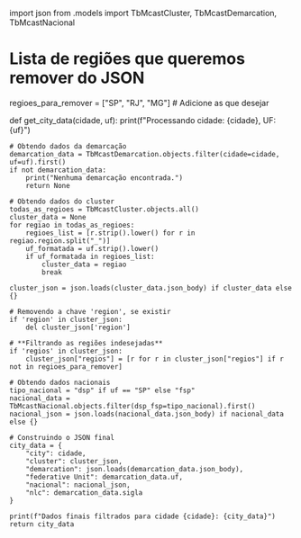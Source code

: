 import json
from .models import TbMcastCluster, TbMcastDemarcation, TbMcastNacional

# Lista de regiões que queremos remover do JSON
regioes_para_remover = ["SP", "RJ", "MG"]  # Adicione as que desejar

def get_city_data(cidade, uf):
    print(f"Processando cidade: {cidade}, UF: {uf}")

    # Obtendo dados da demarcação
    demarcation_data = TbMcastDemarcation.objects.filter(cidade=cidade, uf=uf).first()
    if not demarcation_data:
        print("Nenhuma demarcação encontrada.")
        return None

    # Obtendo dados do cluster
    todas_as_regioes = TbMcastCluster.objects.all()
    cluster_data = None
    for regiao in todas_as_regioes:
        regioes_list = [r.strip().lower() for r in regiao.region.split("_")]
        uf_formatada = uf.strip().lower()
        if uf_formatada in regioes_list:
            cluster_data = regiao
            break

    cluster_json = json.loads(cluster_data.json_body) if cluster_data else {}

    # Removendo a chave 'region', se existir
    if 'region' in cluster_json:
        del cluster_json['region']

    # **Filtrando as regiões indesejadas**
    if 'regios' in cluster_json:
        cluster_json["regios"] = [r for r in cluster_json["regios"] if r not in regioes_para_remover]

    # Obtendo dados nacionais
    tipo_nacional = "dsp" if uf == "SP" else "fsp"
    nacional_data = TbMcastNacional.objects.filter(dsp_fsp=tipo_nacional).first()
    nacional_json = json.loads(nacional_data.json_body) if nacional_data else {}

    # Construindo o JSON final
    city_data = {
        "city": cidade,
        "cluster": cluster_json,
        "demarcation": json.loads(demarcation_data.json_body),
        "federative Unit": demarcation_data.uf,
        "nacional": nacional_json,
        "nlc": demarcation_data.sigla
    }

    print(f"Dados finais filtrados para cidade {cidade}: {city_data}")
    return city_data


